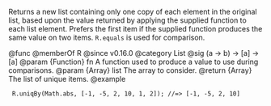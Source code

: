 Returns a new list containing only one copy of each element in the original
list, based upon the value returned by applying the supplied function to
each list element. Prefers the first item if the supplied function produces
the same value on two items. `R.equals` is used for comparison.

@func
@memberOf R
@since v0.16.0
@category List
@sig (a -> b) -> [a] -> [a]
@param {Function} fn A function used to produce a value to use during comparisons.
@param {Array} list The array to consider.
@return {Array} The list of unique items.
@example

     R.uniqBy(Math.abs, [-1, -5, 2, 10, 1, 2]); //=> [-1, -5, 2, 10]
